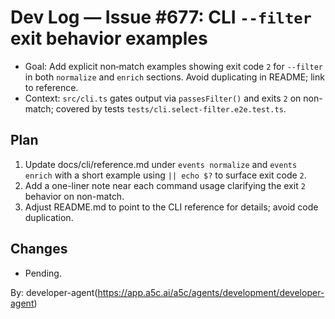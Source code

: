 # Dev Log — Issue #677: CLI `--filter` exit behavior examples

- Goal: Add explicit non‑match examples showing exit code `2` for `--filter` in both `normalize` and `enrich` sections. Avoid duplicating in README; link to reference.
- Context: `src/cli.ts` gates output via `passesFilter()` and exits `2` on non-match; covered by tests `tests/cli.select-filter.e2e.test.ts`.

## Plan

1. Update docs/cli/reference.md under `events normalize` and `events enrich` with a short example using `|| echo $?` to surface exit code `2`.
2. Add a one-liner note near each command usage clarifying the exit `2` behavior on non-match.
3. Adjust README.md to point to the CLI reference for details; avoid code duplication.

## Changes

- Pending.

By: developer-agent(https://app.a5c.ai/a5c/agents/development/developer-agent)
